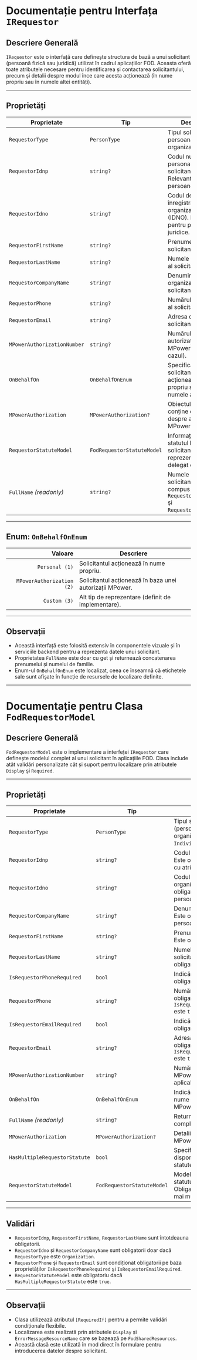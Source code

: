 # Documentație pentru Interfața `IRequestor`

## Descriere Generală

`IRequestor` este o interfață care definește structura de bază a unui solicitant (persoană fizică sau juridică) utilizat în cadrul aplicațiilor FOD. Aceasta oferă toate atributele necesare pentru identificarea și contactarea solicitantului, precum și detalii despre modul înce care acesta acționează (în nume propriu sau în numele altei entități).

---

## Proprietăți

| Proprietate | Tip | Descriere |
|-------------|-----|-----------|
| `RequestorType` | `PersonType` | Tipul solicitantului: persoană fizică sau organizație. |
| `RequestorIdnp` | `string?` | Codul numeric personal (IDNP) al solicitantului. Relevant pentru persoane fizice. |
| `RequestorIdno` | `string?` | Codul de înregistrare al organizației (IDNO). Relevant pentru persoane juridice. |
| `RequestorFirstName` | `string?` | Prenumele solicitantului. |
| `RequestorLastName` | `string?` | Numele de familie al solicitantului. |
| `RequestorCompanyName` | `string?` | Denumirea organizației solicitante. |
| `RequestorPhone` | `string?` | Numărul de telefon al solicitantului. |
| `RequestorEmail` | `string?` | Adresa de email a solicitantului. |
| `MPowerAuthorizationNumber` | `string?` | Numărul autorizației MPower (dacă este cazul). |
| `OnBehalfOn` | `OnBehalfOnEnum` | Specifică dacă solicitantul acționează în nume propriu sau în numele altuia. |
| `MPowerAuthorization` | `MPowerAuthorization?` | Obiectul care conține detalii despre autorizația MPower. |
| `RequestorStatuteModel` | `FodRequestorStatuteModel` | Informații despre statutul legal al solicitantului (ex. reprezentant legal, delegat etc.). |
| `FullName` *(readonly)* | `string?` | Numele complet al solicitantului, compus din `RequestorFirstName` și `RequestorLastName`. |

---

## Enum: `OnBehalfOnEnum`

| Valoare | Descriere |
|--------:|-----------|
| `Personal (1)` | Solicitantul acționează în nume propriu. |
| `MPowerAuthorization (2)` | Solicitantul acționează în baza unei autorizații MPower. |
| `Custom (3)` | Alt tip de reprezentare (definit de implementare). |

---

## Observații

- Această interfață este folosită extensiv în componentele vizuale și în serviciile backend pentru a reprezenta datele unui solicitant.
- Proprietatea `FullName` este doar cu get și returnează concatenarea prenumelui și numelui de familie.
- Enum-ul `OnBehalfOnEnum` este localizat, ceea ce înseamnă că etichetele sale sunt afișate în funcție de resursele de localizare definite.

---

# Documentație pentru Clasa `FodRequestorModel`

## Descriere Generală

`FodRequestorModel` este o implementare a interfeței `IRequestor` care definește modelul complet al unui solicitant în aplicațiile FOD. Clasa include atât validări personalizate cât și suport pentru localizare prin atributele `Display` și `Required`.

---

## Proprietăți

| Proprietate | Tip | Descriere |
|-------------|-----|-----------|
| `RequestorType` | `PersonType` | Tipul solicitantului (persoană fizică sau organizație). Implicit este `Individual`. |
| `RequestorIdnp` | `string?` | Codul numeric personal. Este obligatoriu și validat cu atributul `[IDNP]`. |
| `RequestorIdno` | `string?` | Codul de înregistrare al organizației. Este obligatoriu doar pentru persoane juridice. |
| `RequestorCompanyName` | `string?` | Denumirea companiei. Este obligatorie pentru persoane juridice. |
| `RequestorFirstName` | `string?` | Prenumele solicitantului. Este obligatoriu. |
| `RequestorLastName` | `string?` | Numele de familie al solicitantului. Este obligatoriu. |
| `IsRequestorPhoneRequired` | `bool` | Indică dacă telefonul este obligatoriu. |
| `RequestorPhone` | `string?` | Număr de telefon. Devine obligatoriu dacă `IsRequestorPhoneRequired` este `true`. |
| `IsRequestorEmailRequired` | `bool` | Indică dacă emailul este obligatoriu. |
| `RequestorEmail` | `string?` | Adresă email. Devine obligatorie dacă `IsRequestorEmailRequired` este `true`. |
| `MPowerAuthorizationNumber` | `string?` | Numărul autorizației MPower, dacă este aplicabil. |
| `OnBehalfOn` | `OnBehalfOnEnum` | Indică dacă acționează în nume propriu, prin MPower sau custom. |
| `FullName` *(readonly)* | `string?` | Returnează numele complet: `Prenume + Nume`. |
| `MPowerAuthorization` | `MPowerAuthorization?` | Detalii despre autorizația MPower selectată. |
| `HasMultipleRequestorStatute` | `bool` | Specifică dacă sunt disponibile mai multe statute de solicitant. |
| `RequestorStatuteModel` | `FodRequestorStatuteModel` | Modelul ce descrie statutul solicitantului. Obligatoriu dacă există mai multe statute. |

---

## Validări

- `RequestorIdnp`, `RequestorFirstName`, `RequestorLastName` sunt întotdeauna obligatorii.
- `RequestorIdno` și `RequestorCompanyName` sunt obligatorii doar dacă `RequestorType` este `Organization`.
- `RequestorPhone` și `RequestorEmail` sunt condiționat obligatorii pe baza proprietăților `IsRequestorPhoneRequired` și `IsRequestorEmailRequired`.
- `RequestorStatuteModel` este obligatoriu dacă `HasMultipleRequestorStatute` este `true`.

---

## Observații

- Clasa utilizează atributul `[RequiredIf]` pentru a permite validări condiționale flexibile.
- Localizarea este realizată prin atributele `Display` și `ErrorMessageResourceName` care se bazează pe `FodSharedResources`.
- Această clasă este utilizată în mod direct în formulare pentru introducerea datelor despre solicitant.